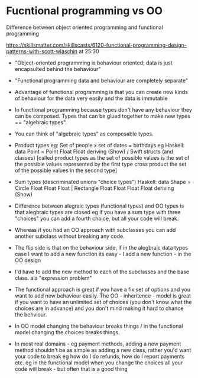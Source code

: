 # Fucntional programming vs OO

Difference between object oriented programming and functional programming

https://skillsmatter.com/skillscasts/6120-functional-programming-design-patterns-with-scott-wlaschin at 25:30

* "Object-oriented programming is behaviour oriented; data is just encapsulted behind the behaviour"
* "Functional programming data and behaviour are completely separate"
* Advantage of functional programming is that you can create new kinds of behaviour for the data very easily and the data is immutable
* In functional programming because types don't have any behaviour they can be composed. Types that can be glued together to make new types == "algebraic types".
* You can think of "algebraic types" as composable types.
* Product types eg: Set of people x set of dates = birthdays eg Haskell: data Point = Point Float Float deriving (Show) / Swift structs (and classes)
[called product types as the set of possible values is the set of the possible values represented by the first type cross product the set of the possible values in the second type]
* Sum types (descriminated unions "choice types") Haskell: data Shape = Circle Float Float Float | Rectangle Float Float Float Float deriving (Show)

* Difference between alegraic types (functional types) and OO types is that alegbraic types are closed eg if you have a sum type with three "choices" you can add a
fourth choice, but all your code will break.
* Whereas if you had an OO approach with subclasses you can add another subclass without breaking any code.
* The flip side is that on the behaviour side, if in the alegbraic data types case I want to add a new function its easy - I add a new function - in the OO design
* I'd have to add the new method to each of the subclasses and the base class. ala "expression problem"
* The functional approach is great if you have a fix set of options and you want to add new behaviour easily. The OO - inheritence - model is great if you want
to have an unlimited set of choices (you don't know what the choices are in advance) and you don't mind making it hard to chance the behviour.
* In OO model changing the behaviour breaks things / in the functional model changing the choices breaks things.
* In most real domains - eg payment methods, adding a new payment method shouldn't be as simple as adding a new class, rather you'd want your code to break eg
how do I do refunds, how do I report payments etc. eg in the functional model when you change the choices all your code will break - but often that is a good thing
